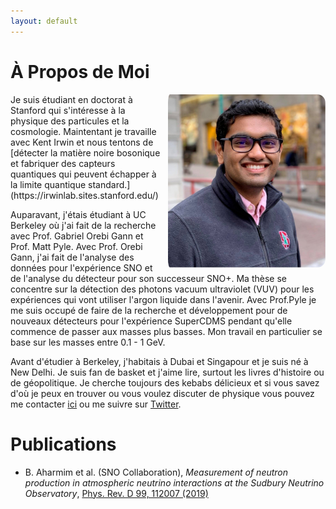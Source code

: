 ```yaml
---
layout: default
---
```

<!---
Text can be **bold**, _italic_, or ~~strikethrough~~.

[Link to another page](./another-page.html)

There should be whitespace between paragraphs.

There should be whitespace between paragraphs. We recommend including a README, or a file with information about your project.
--->
# À Propos de Moi
 <img align="right" src="./dp.jpg" style="max-width:50%; border-radius:5%; padding-left: 10px;">
Je suis étudiant en doctorat à Stanford qui s'intéresse à la physique des particules et la cosmologie. Maintentant je travaille avec Kent Irwin et nous
tentons de [détecter la matière noire bosonique et fabriquer des capteurs quantiques qui peuvent échapper à la limite quantique standard.](https://irwinlab.sites.stanford.edu/) 


Auparavant, j'étais étudiant à UC Berkeley où j'ai fait de la recherche avec Prof. Gabriel Orebi Gann et Prof. Matt Pyle. Avec Prof. Orebi Gann, j'ai fait de l'analyse des données pour
l'expérience SNO et de l'analyse du détecteur pour son successeur SNO+. Ma thèse se concentre sur la détection des photons vacuum ultraviolet (VUV) pour
les expériences qui vont utiliser l'argon liquide dans l'avenir. Avec Prof.Pyle je me suis occupé de faire de la recherche et développement pour de nouveaux détecteurs
pour l'expérience SuperCDMS pendant qu'elle commence de passer aux masses plus basses. Mon travail en particulier se base sur les masses entre 0.1 - 1 GeV. 

Avant d'étudier à Berkeley, j'habitais à Dubai et Singapour et je suis né à New Delhi. Je suis fan de basket et j'aime lire, surtout les livres d'histoire ou de géopolitique. 
Je cherche toujours des kebabs délicieux et si vous savez d'où je peux en trouver ou vous voulez discuter de physique 
vous pouvez me contacter [ici](mailto:joesingh@stanford.edu) ou me suivre sur [Twitter](https://twitter.com/SinghJyotirmai).  


# Publications

* B. Aharmim et al. (SNO Collaboration), _Measurement of neutron production in atmospheric neutrino interactions at the Sudbury Neutrino Observatory_,
  [Phys. Rev. D 99, 112007 (2019)](https://journals.aps.org/prd/abstract/10.1103/PhysRevD.99.112007)

<!---
## Header 2

> This is a blockquote following a header.
>
> When something is important enough, you do it even if the odds are not in your favor.

### Header 3

```js
// Javascript code with syntax highlighting.
var fun = function lang(l) {
  dateformat.i18n = require('./lang/' + l)
  return true;
}
```

```ruby
# Ruby code with syntax highlighting
GitHubPages::Dependencies.gems.each do |gem, version|
  s.add_dependency(gem, "= #{version}")
end
```

#### Header 4

*   This is an unordered list following a header.
*   This is an unordered list following a header.
*   This is an unordered list following a header.

##### Header 5

1.  This is an ordered list following a header.
2.  This is an ordered list following a header.
3.  This is an ordered list following a header.

###### Header 6

| head1        | head two          | three |
|:-------------|:------------------|:------|
| ok           | good swedish fish | nice  |
| out of stock | good and plenty   | nice  |
| ok           | good `oreos`      | hmm   |
| ok           | good `zoute` drop | yumm  |

### There's a horizontal rule below this.

* * *

### Here is an unordered list:

*   Item foo
*   Item bar
*   Item baz
*   Item zip

### And an ordered list:

1.  Item one
1.  Item two
1.  Item three
1.  Item four

### And a nested list:

- level 1 item
  - level 2 item
  - level 2 item
    - level 3 item
    - level 3 item
- level 1 item
  - level 2 item
  - level 2 item
  - level 2 item
- level 1 item
  - level 2 item
  - level 2 item
- level 1 item

### Small image

![Octocat](https://assets-cdn.github.com/images/icons/emoji/octocat.png)

### Large image

![Branching](https://guides.github.com/activities/hello-world/branching.png)


### Definition lists can be used with HTML syntax.

<dl>
<dt>Name</dt>
<dd>Godzilla</dd>
<dt>Born</dt>
<dd>1952</dd>
<dt>Birthplace</dt>
<dd>Japan</dd>
<dt>Color</dt>
<dd>Green</dd>
</dl>

```
Long, single-line code blocks should not wrap. They should horizontally scroll if they are too long. This line should be long enough to demonstrate this.
```

```
The final element.
```
--->
